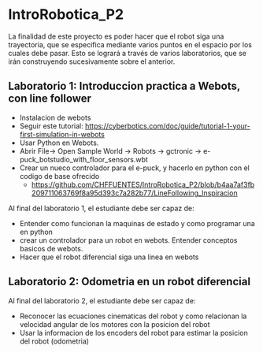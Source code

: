 # IntroRobotica_P2

La finalidad de este proyecto es poder hacer que el robot siga una trayectoria, que se especifica mediante varios puntos en el espacio por los cuales debe pasar. 
Esto se logrará a través de varios laboratorios, que se irán construyendo sucesivamente sobre el anterior. 

## Laboratorio 1: Introduccion practica a Webots, con line follower
- Instalacion de webots
- Seguir este tutorial: https://cyberbotics.com/doc/guide/tutorial-1-your-first-simulation-in-webots
- Usar Python en Webots. 
- Abrir File-> Open Sample World -> Robots -> gctronic -> e-puck_botstudio_with_floor_sensors.wbt
- Crear un nueco controlador para el e-puck, y hacerlo en python con el codigo de base ofrecido
    -  https://github.com/CHFFUENTES/IntroRobotica_P2/blob/b4aa7af3fb209711063769f8a95d393c7a282b77/LineFollowing_Inspiracion
 
Al final del laboratorio 1, el estudiante debe ser capaz de: 
- Entender como funcionan la maquinas de estado y como programar una en python
- crear un controlador para un robot en webots. Entender conceptos basicos de webots. 
- Hacer que el robot diferencial siga una linea en webots

## Laboratorio 2: Odometria en un robot diferencial 


Al final del laboratorio 2, el estudiante debe ser capaz de: 
- Reconocer las ecuaciones cinematicas del robot y como relacionan la velocidad angular de los motores con la posicion del robot
- Usar la informacion de los encoders del robot para estimar la posicion del robot (odometria)
  
